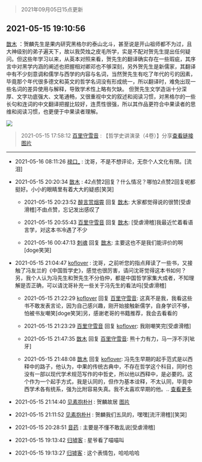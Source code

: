 > 2021年09月05日15点更新
<link rel="stylesheet" href="https://cdn.jsdelivr.net/gh/taotie6/sampleJSON@main/css/photo_show.css">


 ## 2021-05-15 19:10:56 

 [㪚木](https://www.coolapk.com/feed/26998240?shareKey=N2YwYWRkYWE5MTE1NjEzMTc3ZWY~) ：贺麟先生是果内研究黑格尔的泰山北斗，甚至说是开山祖师都不为过，且大神级别的弟子遍天下，故以我荧烛之皮毛所学，实是不配对贺先生提出任何疑问。但这些年学习以来，从英本对照来看，贺先生的翻译确实存在一些瑕疵，其序言中对黑学内涵的阐述也把握相对卿邓也不够深刻，另外贺先生是新儒家<!--break-->，其翻译中有不少刻意调和儒学与西学的内容与名词，当然贺先生有吃了年代的亏的因素，毕竟那个年代很多德文和英文的哲学名词没有形成统一，所以翻译时，难免出现一些名词的差异使用与解释，导致学术性上略有欠缺。
但贺先生文学造诣十分深厚、文字功底强大、文笔通畅，又很重视中文的叙述和阅读习惯，对黑格尔的一些长句和连词的中文翻译把握比较好，连贯性很强，所以其作品更符合中果读者的思维和阅读习惯，也更便于中果读者理解。 

<div class="album">
<img class="img-item" src="http://image.coolapk.com/feed/2019/0414/15/1081091_1555225854_5426@216x216.gif" />
</div>

> 2021-05-15 17:58:12 
> [百里守雪音](https://www.coolapk.com/feed/26996510?shareKey=ODZhNTRkZjk1NGE1NjEzMTc3ZWY~) : 【哲学史讲演录（4卷）】分享<a href="https://weread.qq.com/web/appreader/45c3240058a87945c862496?wtheme=white&wfrom=app&wvid=227223093&scene=bottomSheetShare">查看链接</a> 
[图片]()

 ------- 

- 2021-05-16 08:11:26 [禄口_](uid=1005884) : 沈哥，不是不想评论，无奈个人文化有限。[流泪] 

- 2021-05-15 20:20:34 [㪚木](uid=1081091) : 42点赞2回复？什么情况？哪怕2点赞2回复呢都挺好。小小的眼睛里有着大大的疑惑[笑哭] 

    - 2021-05-15 20:23:52 [醉言赏烟霄](uid=1066979) 回复 [㪚木](uid=1081091): 大家都觉得说的很赞[受虐滑稽]不由点赞，忘记发出感叹了 

    - 2021-05-15 20:55:43 [百里守雪音](uid=1080769) 回复 [㪚木](uid=1081091): [受虐滑稽]我最近忙着看语言学，对这本书冷遇了不少 

    - 2021-05-16 00:47:13 [刺魂](uid=1662383) 回复 [㪚木](uid=1081091): 主要这也不是我们能评价的啊[doge笑哭] 

- 2021-05-15 21:04:47 [koflover](uid=849010) : 沈哥，之前听您的指点拜读了一些书，又接触了冯友兰的《中国哲学史》，感觉也很厉害，请问沈哥觉得这本书如何？
另，我个人认为冯先生和贺先生不分伯仲，都是中国哲学家集大成者，不知理解是否正确，可以请沈哥补充一些关于冯先生的看法吗[受虐滑稽] 

    - 2021-05-15 21:22:29 [koflover](uid=849010) 回复 [百里守雪音](uid=1080769): 这真不是我，我看这些书不敢发表言论，因为自己感兴趣，刚开始接触新儒学，自身学识不够，怕被书友嘲笑[doge笑哭]另，感谢老哥的书籍推荐，我会去看看的 

    - 2021-05-15 21:23:29 [百里守雪音](uid=1080769) 回复 [koflover](uid=849010): 我刚嘲笑完[受虐滑稽] 

    - 2021-05-15 21:47:35 [㪚木](uid=1081091) 回复 [百里守雪音](uid=1080769): 熊十力有力，马一浮不浮[呲牙] 

    - 2021-05-15 21:48:08 [㪚木](uid=1081091) 回复 [koflover](uid=849010): 冯先生早期的起手范式是以西释中的路子，他认为，中果的传统古典中，不存在哲学这个科目，同时也没有一部以现代学术规范写作的中哲史，所以他以西释中，是必要的。这个作为一个起手方式，我是认同的，但作为基本诠释，不太认同，毕竟中西学术各有统系，强为比附容易失真。我不太喜欢早期的他。.. <a href="/feed/replyList?id=204965757">查看更多</a> 

- 2021-05-15 21:14:40 [见素抱朴H](uid=1014158) : 贺麟故居 [图片](http://image.coolapk.com/feed/2021/0515/21/1014158_e280291a_4479_5303@1440x1080.jpeg)

- 2021-05-15 21:11:52 [见素抱朴H](uid=1014158) : 贺麟我们五凤的，嘿嘿[流汗滑稽][笑哭] 

- 2021-05-15 20:28:51 [音药](uid=1025660) : 主要是不懂不敢乱说[受虐滑稽] 

- 2021-05-15 19:13:42 [归墟客](uid=3287587) : 星爷看了喵喵叫 

- 2021-05-15 19:13:27 [归墟客](uid=3287587) : 这个表情包，哈哈哈哈 

